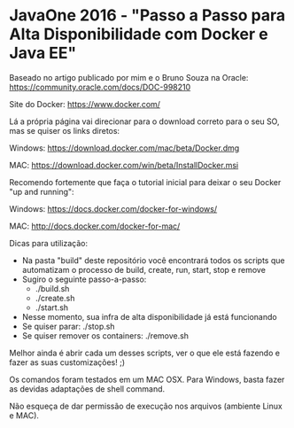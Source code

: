 # JavaOne 2016 - "Passo a Passo para Alta Disponibilidade com Docker e Java EE"

Baseado no artigo publicado por mim e o Bruno Souza na Oracle:
https://community.oracle.com/docs/DOC-998210

Site do Docker:
https://www.docker.com/

Lá a própria página vai direcionar para o download correto para o seu SO, mas se quiser os links diretos:

Windows:
https://download.docker.com/mac/beta/Docker.dmg

MAC:
https://download.docker.com/win/beta/InstallDocker.msi


Recomendo fortemente que faça o tutorial inicial para deixar o seu Docker "up and running":

Windows:
https://docs.docker.com/docker-for-windows/

MAC:
http://docs.docker.com/docker-for-mac/


Dicas para utilização:

- Na pasta "build" deste repositório você encontrará todos os scripts que automatizam o processo de build, create, run, start, stop e remove
- Sugiro o seguinte passo-a-passo:
  - ./build.sh
  - ./create.sh
  - ./start.sh
- Nesse momento, sua infra de alta disponibilidade já está funcionando
- Se quiser parar: ./stop.sh
- Se quiser remover os containers: ./remove.sh

Melhor ainda é abrir cada um desses scripts, ver o que ele está fazendo e fazer as suas customizações! ;)

Os comandos foram testados em um MAC OSX. Para Windows, basta fazer as devidas adaptações de shell command.

Não esqueça de dar permissão de execução nos arquivos (ambiente Linux e MAC).
